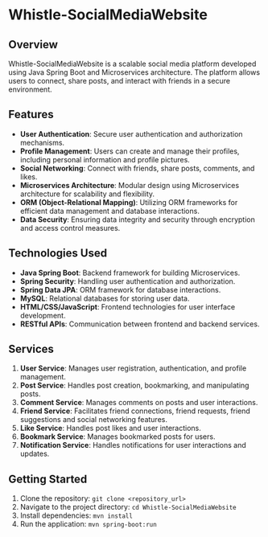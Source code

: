 # Whistle-SocialMediaWebsite

## Overview
Whistle-SocialMediaWebsite is a scalable social media platform developed using Java Spring Boot and Microservices architecture. The platform allows users to connect, share posts, and interact with friends in a secure environment.

## Features
- **User Authentication**: Secure user authentication and authorization mechanisms.
- **Profile Management**: Users can create and manage their profiles, including personal information and profile pictures.
- **Social Networking**: Connect with friends, share posts, comments, and likes.
- **Microservices Architecture**: Modular design using Microservices architecture for scalability and flexibility.
- **ORM (Object-Relational Mapping)**: Utilizing ORM frameworks for efficient data management and database interactions.
- **Data Security**: Ensuring data integrity and security through encryption and access control measures.

## Technologies Used
- **Java Spring Boot**: Backend framework for building Microservices.
- **Spring Security**: Handling user authentication and authorization.
- **Spring Data JPA**: ORM framework for database interactions.
- **MySQL**: Relational databases for storing user data.
- **HTML/CSS/JavaScript**: Frontend technologies for user interface development.
- **RESTful APIs**: Communication between frontend and backend services.

## Services
1. **User Service**: Manages user registration, authentication, and profile management.
2. **Post Service**: Handles post creation, bookmarking, and manipulating posts.
3. **Comment Service**: Manages comments on posts and user interactions.
4. **Friend Service**: Facilitates friend connections, friend requests, friend suggestions and social networking features.
5. **Like Service**: Handles post likes and user interactions.
6. **Bookmark Service**: Manages bookmarked posts for users.
8. **Notification Service**: Handles notifications for user interactions and updates.

## Getting Started
1. Clone the repository: `git clone <repository_url>`
2. Navigate to the project directory: `cd Whistle-SocialMediaWebsite`
3. Install dependencies: `mvn install`
4. Run the application: `mvn spring-boot:run`
